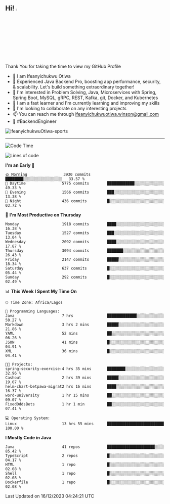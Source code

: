 <!-- BLOG-POST-LIST:START --><!-- BLOG-POST-LIST:END -->

## Hi! <img src="https://media.giphy.com/media/hvRJCLFzcasrR4ia7z/giphy.gif" width="4%"> 

Thank You for taking the time to view my GitHub Profile

- 👋 I am Ifeanyichukwu Otiwa
- 🚀 Experienced Java Backend Pro, boosting app performance, security, & scalability. Let's build something extraordinary together!
- 👀 I'm interested in Problem Solving, Java, Microservices with Spring, Spring Boot, MySQL, gRPC, REST, Kafka, git, Docker, and Kubernetes
- 🌱 I am a fast learner and I'm currently learning and improving my skills
- 💞️ I'm looking to collaborate on any interesting projects
- 📫 You can reach me through ifeanyichukwuotiwa.winson@gmail.com
- 🚀 #BackendEngineer

<p align="left" marginTop="10px"> <img src="https://komarev.com/ghpvc/?username=ifeanyichukwuOtiwa-sports&label=Profile%20views&color=0e75b6&style=for-the-badge" alt="ifeanyichukwuOtiwa-sports" /> </p>

***

<!--START_SECTION:waka-->
![Code Time](http://img.shields.io/badge/Code%20Time-2%2C037%20hrs%2016%20mins-blue)

![Lines of code](https://img.shields.io/badge/From%20Hello%20World%20I%27ve%20Written-4.3%20million%20lines%20of%20code-blue)

**I'm an Early 🐤** 

```text
🌞 Morning                3930 commits        ████████░░░░░░░░░░░░░░░░░   33.57 % 
🌆 Daytime                5775 commits        ████████████░░░░░░░░░░░░░   49.33 % 
🌃 Evening                1566 commits        ███░░░░░░░░░░░░░░░░░░░░░░   13.38 % 
🌙 Night                  436 commits         █░░░░░░░░░░░░░░░░░░░░░░░░   03.72 % 
```
📅 **I'm Most Productive on Thursday** 

```text
Monday                   1918 commits        ████░░░░░░░░░░░░░░░░░░░░░   16.38 % 
Tuesday                  1527 commits        ███░░░░░░░░░░░░░░░░░░░░░░   13.04 % 
Wednesday                2092 commits        ████░░░░░░░░░░░░░░░░░░░░░   17.87 % 
Thursday                 3094 commits        ███████░░░░░░░░░░░░░░░░░░   26.43 % 
Friday                   2147 commits        █████░░░░░░░░░░░░░░░░░░░░   18.34 % 
Saturday                 637 commits         █░░░░░░░░░░░░░░░░░░░░░░░░   05.44 % 
Sunday                   292 commits         █░░░░░░░░░░░░░░░░░░░░░░░░   02.49 % 
```


📊 **This Week I Spent My Time On** 

```text
🕑︎ Time Zone: Africa/Lagos

💬 Programming Languages: 
Java                     7 hrs               █████████████░░░░░░░░░░░░   50.27 % 
Markdown                 3 hrs 2 mins        █████░░░░░░░░░░░░░░░░░░░░   21.86 % 
YAML                     52 mins             ██░░░░░░░░░░░░░░░░░░░░░░░   06.26 % 
JSON                     41 mins             █░░░░░░░░░░░░░░░░░░░░░░░░   04.91 % 
XML                      36 mins             █░░░░░░░░░░░░░░░░░░░░░░░░   04.41 % 

🐱‍💻 Projects: 
spring-security-exercise-4 hrs 35 mins       ████████░░░░░░░░░░░░░░░░░   32.96 % 
Cashout                  2 hrs 39 mins       █████░░░░░░░░░░░░░░░░░░░░   19.07 % 
helm-chart-betpawa-migrat2 hrs 16 mins       ████░░░░░░░░░░░░░░░░░░░░░   16.37 % 
word-university          1 hr 15 mins        ██░░░░░░░░░░░░░░░░░░░░░░░   09.07 % 
FixedOddsBets            1 hr 1 min          ██░░░░░░░░░░░░░░░░░░░░░░░   07.41 % 

💻 Operating System: 
Linux                    13 hrs 55 mins      █████████████████████████   100.00 % 
```

**I Mostly Code in Java** 

```text
Java                     41 repos            █████████████████████░░░░   85.42 % 
TypeScript               2 repos             █░░░░░░░░░░░░░░░░░░░░░░░░   04.17 % 
HTML                     1 repo              █░░░░░░░░░░░░░░░░░░░░░░░░   02.08 % 
Shell                    1 repo              █░░░░░░░░░░░░░░░░░░░░░░░░   02.08 % 
Dockerfile               1 repo              █░░░░░░░░░░░░░░░░░░░░░░░░   02.08 % 
```




 Last Updated on 16/12/2023 04:24:21 UTC
<!--END_SECTION:waka-->

<!--
<p align="center">
![trophy](https://github-profile-trophy.vercel.app/?username=ifeanyichukwuOtiwa-sports&theme=onedark) (https://github.com/ryo-ma/github-profile-trophy)
</p>
-->

<!---
ifeanyi-otiwa/ifeanyi-otiwa is a ✨ special ✨ repository because its `README.md` (this file) appears on your GitHub profile.
You can click the Preview link to take a look at your changes.
--->
